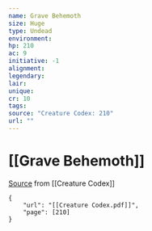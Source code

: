 ```yaml
---
name: Grave Behemoth
size: Huge
type: Undead
environment: 
hp: 210
ac: 9
initiative: -1
alignment: 
legendary: 
lair: 
unique: 
cr: 10
tags: 
source: "Creature Codex: 210"
url: ""
---
```

# [[Grave Behemoth]]

[Source](zotero://open-pdf/library/items/NTNKJRHG?page=210) from [[Creature Codex]]

```pdf
{
	"url": "[[Creature Codex.pdf]]",
	"page": [210]
}
```

